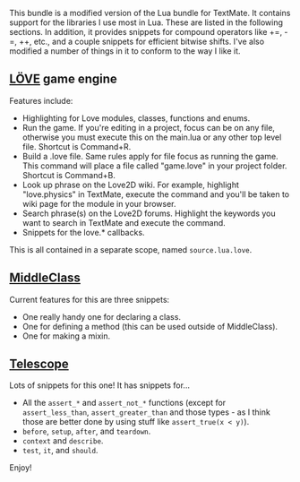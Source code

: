 This bundle is a modified version of the Lua bundle for TextMate. It contains support for the libraries I use most in Lua. These are listed in the following sections. In addition, it provides snippets for compound operators like +=, -=, ++, etc., and a couple snippets for efficient bitwise shifts. I've also modified a number of things in it to conform to the way I like it.

## [LÖVE](http://love2d.org) game engine

Features include:

* Highlighting for Love modules, classes, functions and enums.
* Run the game. If you're editing in a project, focus can be on any file, otherwise you must execute this on the main.lua or any other top level file. Shortcut is Command+R.
* Build a .love file. Same rules apply for file focus as running the game. This command will place a file called "game.love" in your project folder. Shortcut is Command+B.
* Look up phrase on the Love2D wiki. For example, highlight "love.physics" in TextMate, execute the command and you'll be taken to wiki page for the module in your browser.
* Search phrase(s) on the Love2D forums. Highlight the keywords you want to search in TextMate and execute the command.
* Snippets for the love.* callbacks.

This is all contained in a separate scope, named `source.lua.love`.

## [MiddleClass](http://github.com/kikito/middleclass)

Current features for this are three snippets:

* One really handy one for declaring a class.
* One for defining a method (this can be used outside of MiddleClass).
* One for making a mixin.

## [Telescope](http://github.com/norman/telescope)

Lots of snippets for this one! It has snippets for...

* All the `assert_*` and `assert_not_*` functions (except for `assert_less_than`, `assert_greater_than` and those types - as I think those are better done by using stuff like `assert_true(x < y)`).
* `before`, `setup`, `after`, and `teardown`.
* `context` and `describe`.
* `test`, `it`, and `should`.

Enjoy!
